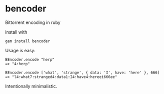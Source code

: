 bencoder
========

Bittorrent encoding in ruby

install with

    gem install bencoder
    
Usage is easy:

    BEncoder.encode "herp"
    => "4:herp"
    
    BEncoder.encode ['what', 'strange', { data: 'I', have: 'here' }, 666]
    => "l4:what7:stranged4:data1:I4:have4:hereei666ee"

Intentionally minimalistic.
